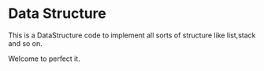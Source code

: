 # Data Structure
This is a DataStructure code to implement all sorts of structure like list,stack and so on.

Welcome to perfect it.
